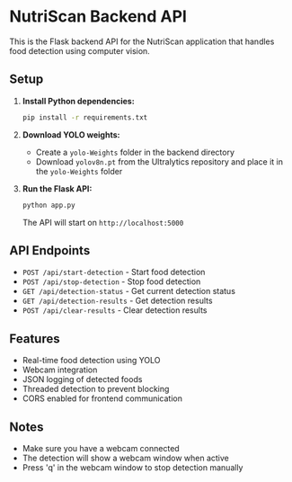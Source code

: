 # NutriScan Backend API

This is the Flask backend API for the NutriScan application that handles food detection using computer vision.

## Setup

1. **Install Python dependencies:**
   ```bash
   pip install -r requirements.txt
   ```

2. **Download YOLO weights:**
   - Create a `yolo-Weights` folder in the backend directory
   - Download `yolov8n.pt` from the Ultralytics repository and place it in the `yolo-Weights` folder

3. **Run the Flask API:**
   ```bash
   python app.py
   ```

   The API will start on `http://localhost:5000`

## API Endpoints

- `POST /api/start-detection` - Start food detection
- `POST /api/stop-detection` - Stop food detection  
- `GET /api/detection-status` - Get current detection status
- `GET /api/detection-results` - Get detection results
- `POST /api/clear-results` - Clear detection results

## Features

- Real-time food detection using YOLO
- Webcam integration
- JSON logging of detected foods
- Threaded detection to prevent blocking
- CORS enabled for frontend communication

## Notes

- Make sure you have a webcam connected
- The detection will show a webcam window when active
- Press 'q' in the webcam window to stop detection manually 
